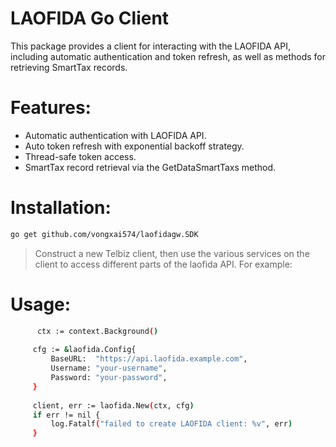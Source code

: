 ﻿# LAOFIDA Go Client
   This package provides a client for interacting with the LAOFIDA API, including automatic authentication and token refresh, as well as methods for retrieving SmartTax records.
   
# Features:
   - Automatic authentication with LAOFIDA API.
   - Auto token refresh with exponential backoff strategy.
   - Thread-safe token access.
   - SmartTax record retrieval via the GetDataSmartTaxs method.

# Installation:
   ```bash 
   go get github.com/vongxai574/laofidagw.SDK
   ```
> Construct a new Telbiz client, then use the various services on the client to access different parts of the laofida API. For example:
# Usage:
   ```bash
         ctx := context.Background()
      
      	cfg := &laofida.Config{
      		BaseURL:  "https://api.laofida.example.com",
      		Username: "your-username",
      		Password: "your-password",
      	}
      
      	client, err := laofida.New(ctx, cfg)
      	if err != nil {
      		log.Fatalf("failed to create LAOFIDA client: %v", err)
      	}
   ```

   
